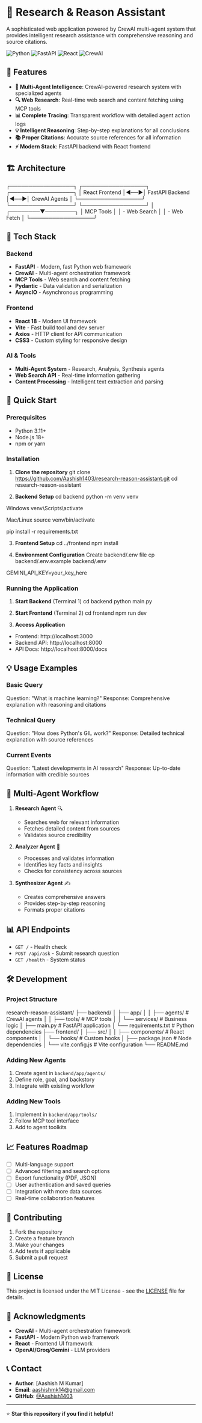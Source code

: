 # 🤖 Research & Reason Assistant

A sophisticated web application powered by CrewAI multi-agent system that provides intelligent research assistance with comprehensive reasoning and source citations.

![Python](https://img.shields.io/badge/Python-3.11+-blue.svg)
![FastAPI](https://img.shields.io/badge/FastAPI-0.104+-green.svg)
![React](https://img.shields.io/badge/React-18+-blue.svg)
![CrewAI](https://img.shields.io/badge/CrewAI-Multi--Agent-orange.svg)

## 🌟 Features

- **🤖 Multi-Agent Intelligence**: CrewAI-powered research system with specialized agents
- **🔍 Web Research**: Real-time web search and content fetching using MCP tools
- **📊 Complete Tracing**: Transparent workflow with detailed agent action logs
- **💡 Intelligent Reasoning**: Step-by-step explanations for all conclusions
- **📚 Proper Citations**: Accurate source references for all information
- **⚡ Modern Stack**: FastAPI backend with React frontend

## 🏗️ Architecture

┌─────────────────┐ ┌─────────────────┐ ┌─────────────────┐
│ React Frontend │◄──►│ FastAPI Backend │◄──►│ CrewAI Agents │
└─────────────────┘ └─────────────────┘ └─────────────────┘
│
┌────────▼────────┐
│ MCP Tools │
│ - Web Search │
│ - Web Fetch │
└─────────────────┘


## 🔧 Tech Stack

### Backend
- **FastAPI** - Modern, fast Python web framework
- **CrewAI** - Multi-agent orchestration framework
- **MCP Tools** - Web search and content fetching
- **Pydantic** - Data validation and serialization
- **AsyncIO** - Asynchronous programming

### Frontend
- **React 18** - Modern UI framework
- **Vite** - Fast build tool and dev server
- **Axios** - HTTP client for API communication
- **CSS3** - Custom styling for responsive design

### AI & Tools
- **Multi-Agent System** - Research, Analysis, Synthesis agents
- **Web Search API** - Real-time information gathering
- **Content Processing** - Intelligent text extraction and parsing

## 🚀 Quick Start

### Prerequisites
- Python 3.11+
- Node.js 18+
- npm or yarn

### Installation

1. **Clone the repository**
git clone https://github.com/Aashish1403/research-reason-assistant.git
cd research-reason-assistant

2. **Backend Setup**
cd backend
python -m venv venv

Windows
venv\Scripts\activate

Mac/Linux
source venv/bin/activate

pip install -r requirements.txt


3. **Frontend Setup**
cd ../frontend
npm install

4. **Environment Configuration**
Create backend/.env file
cp backend/.env.example backend/.env


GEMINI_API_KEY=your_key_here

### Running the Application

1. **Start Backend** (Terminal 1)
cd backend
python main.py

2. **Start Frontend** (Terminal 2)
cd frontend
npm run dev

3. **Access Application**
- Frontend: http://localhost:3000
- Backend API: http://localhost:8000
- API Docs: http://localhost:8000/docs

## 💡 Usage Examples

### Basic Query
Question: "What is machine learning?"
Response: Comprehensive explanation with reasoning and citations

### Technical Query
Question: "How does Python's GIL work?"
Response: Detailed technical explanation with source references

### Current Events
Question: "Latest developments in AI research"
Response: Up-to-date information with credible sources


## 🤖 Multi-Agent Workflow

1. **Research Agent** 🔍
   - Searches web for relevant information
   - Fetches detailed content from sources
   - Validates source credibility

2. **Analyzer Agent** 🧠
   - Processes and validates information
   - Identifies key facts and insights
   - Checks for consistency across sources

3. **Synthesizer Agent** ✍️
   - Creates comprehensive answers
   - Provides step-by-step reasoning
   - Formats proper citations

## 📊 API Endpoints

- `GET /` - Health check
- `POST /api/ask` - Submit research question
- `GET /health` - System status

## 🛠️ Development

### Project Structure
research-reason-assistant/
├── backend/
│ ├── app/
│ │ ├── agents/ # CrewAI agents
│ │ ├── tools/ # MCP tools
│ │ └── services/ # Business logic
│ ├── main.py # FastAPI application
│ └── requirements.txt # Python dependencies
├── frontend/
│ ├── src/
│ │ ├── components/ # React components
│ │ └── hooks/ # Custom hooks
│ ├── package.json # Node dependencies
│ └── vite.config.js # Vite configuration
└── README.md


### Adding New Agents
1. Create agent in `backend/app/agents/`
2. Define role, goal, and backstory
3. Integrate with existing workflow

### Adding New Tools
1. Implement in `backend/app/tools/`
2. Follow MCP tool interface
3. Add to agent toolkits

## 📈 Features Roadmap

- [ ] Multi-language support
- [ ] Advanced filtering and search options
- [ ] Export functionality (PDF, JSON)
- [ ] User authentication and saved queries
- [ ] Integration with more data sources
- [ ] Real-time collaboration features

## 🤝 Contributing

1. Fork the repository
2. Create a feature branch
3. Make your changes
4. Add tests if applicable
5. Submit a pull request

## 📄 License

This project is licensed under the MIT License - see the [LICENSE](LICENSE) file for details.

## 🙏 Acknowledgments

- **CrewAI** - Multi-agent orchestration framework
- **FastAPI** - Modern Python web framework
- **React** - Frontend UI framework
- **OpenAI/Groq/Gemini** - LLM providers

## 📞 Contact

- **Author**: [Aashish M Kumar]
- **Email**: aashishmk14@gmail.com
- **GitHub**: [@Aashish1403](https://github.com/Aashish1403)

---

⭐ **Star this repository if you find it helpful!**

